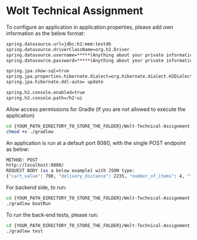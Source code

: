 
# Wolt Technical Assignment

To configure an application in application.properties, please add own information as the below format:
```bash
spring.datasource.url=jdbc:h2:mem:testdb
spring.datasource.driverClassName=org.h2.Driver
spring.datasource.username=*****(Anything about your private information)
spring.datasource.password=*****(Anything about your private information)

spring.jpa.show-sql=true
spring.jpa.properties.hibernate.dialect=org.hibernate.dialect.H2Dialect
spring.jpa.hibernate.ddl-auto= update

spring.h2.console.enabled=true
spring.h2.console.path=/h2-ui
```

Allow access permissions for Gradle (if you are not allowed to execute the application)
```bash
cd {YOUR_PATH_DIRECTORY_TO_STORE_THE_FOLDER}/Wolt-Technical-Assignment
chmod +x ./gradlew
```

An application is run at a default port 8080, with the single POST endpoint as below:
```bash
METHOD: POST
http://localhost:8080/
REQUEST BODY (as a below example) with JSON type:
{"cart_value": 790, "delivery_distance": 2235, "number_of_items": 4, "time": "2024-01-15T13:00:00Z"}
```

For backend side, to run:

```bash
cd {YOUR_PATH_DIRECTORY_TO_STORE_THE_FOLDER}/Wolt-Technical-Assignment
./gradlew bootRun
```

To run the back-end tests, please run:

```bash
cd {YOUR_PATH_DIRECTORY_TO_STORE_THE_FOLDER}/Wolt-Technical-Assignment
./gradlew test
```


